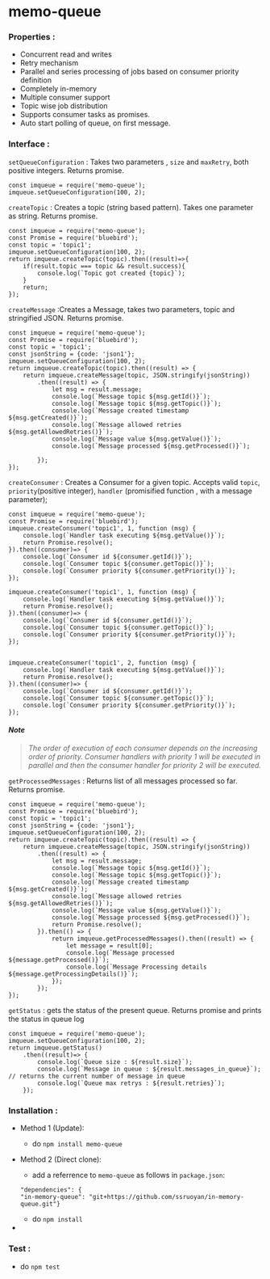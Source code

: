 # memo-queue 

### Properties :
  - Concurrent read and writes
  - Retry mechanism
  - Parallel and series processing of jobs based on consumer priority definition
  - Completely in-memory
  - Multiple consumer support
  - Topic wise job distribution
  - Supports consumer tasks as promises.
  - Auto start polling of queue, on first message.

### Interface : 
`setQueueConfiguration` : Takes two parameters , `size` and `maxRetry`, both positive integers.
Returns promise.

```
const imqueue = require('memo-queue');
imqueue.setQueueConfiguration(100, 2); 

 ```
   
    
`createTopic` : Creates a topic (string based pattern). Takes one parameter as string. Returns promise.

```
const imqueue = require('memo-queue');
const Promise = require('bluebird');
const topic = 'topic1';
imqueue.setQueueConfiguration(100, 2);
return imqueue.createTopic(topic).then((result)=>{ 
    if(result.topic === topic && result.success){
        console.log(`Topic got created {topic}`);
    }
    return;
});
```


`createMessage` :Creates a Message, takes two parameters, topic and stringified JSON. Returns promise.
```
const imqueue = require('memo-queue');
const Promise = require('bluebird');
const topic = 'topic1';
const jsonString = {code: 'json1'};
imqueue.setQueueConfiguration(100, 2);
return imqueue.createTopic(topic).then((result) => {
    return imqueue.createMessage(topic, JSON.stringify(jsonString))
        .then((result) => {
            let msg = result.message;
            console.log(`Message topic ${msg.getId()}`);
            console.log(`Message topic ${msg.getTopic()}`);
            console.log(`Message created timestamp ${msg.getCreated()}`);
            console.log(`Message allowed retries ${msg.getAllowedRetries()}`);
            console.log(`Message value ${msg.getValue()}`);
            console.log(`Message processed ${msg.getProcessed()}`);

        });
});
```


`createConsumer` : Creates a Consumer for a given topic. Accepts valid `topic`, `priority`(positive integer), `handler` (promisified function , with a message parameter);
```
const imqueue = require('memo-queue');
const Promise = require('bluebird');
imqueue.createConsumer('topic1', 1, function (msg) {
    console.log(`Handler task executing ${msg.getValue()}`);
    return Promise.resolve();
}).then((consumer)=> {
    console.log(`Consumer id ${consumer.getId()}`);
    console.log(`Consumer topic ${consumer.getTopic()}`);
    console.log(`Consumer priority ${consumer.getPriority()}`);
});

imqueue.createConsumer('topic1', 1, function (msg) {
    console.log(`Handler task executing ${msg.getValue()}`);
    return Promise.resolve();
}).then((consumer)=> {
    console.log(`Consumer id ${consumer.getId()}`);
    console.log(`Consumer topic ${consumer.getTopic()}`);
    console.log(`Consumer priority ${consumer.getPriority()}`);
});


imqueue.createConsumer('topic1', 2, function (msg) {
    console.log(`Handler task executing ${msg.getValue()}`);
    return Promise.resolve();
}).then((consumer)=> {
    console.log(`Consumer id ${consumer.getId()}`);
    console.log(`Consumer topic ${consumer.getTopic()}`);
    console.log(`Consumer priority ${consumer.getPriority()}`);
});
```
#### _Note_

>_The order of execution of each consumer depends on the increasing order of priority. Consumer handlers with priority 1 will be executed in parallel and then the consumer handler for priority 2 will be executed._ 

`getProcessedMessages` : Returns list of all messages processed so far. Returns promise.
```
const imqueue = require('memo-queue');
const Promise = require('bluebird');
const topic = 'topic1';
const jsonString = {code: 'json1'};
imqueue.setQueueConfiguration(100, 2);
return imqueue.createTopic(topic).then((result) => {
    return imqueue.createMessage(topic, JSON.stringify(jsonString))
        .then((result) => {
            let msg = result.message;
            console.log(`Message topic ${msg.getId()}`);
            console.log(`Message topic ${msg.getTopic()}`);
            console.log(`Message created timestamp ${msg.getCreated()}`);
            console.log(`Message allowed retries ${msg.getAllowedRetries()}`);
            console.log(`Message value ${msg.getValue()}`);
            console.log(`Message processed ${msg.getProcessed()}`);
            return Promise.resolve();
        }).then(() => {
            return imqueue.getProcessedMessages().then((result) => {
                let message = result[0];
                console.log(`Message processed ${message.getProcessed()}`);
                console.log(`Message Processing details ${message.getProcessingDetails()}`);
            });
        });
});

```

`getStatus` : gets the status of the present queue. Returns promise and prints the status in queue log
```
const imqueue = require('memo-queue');
imqueue.setQueueConfiguration(100, 2);
return imqueue.getStatus()
    .then((result)=> {
        console.log(`Queue size : ${result.size}`);
        console.log(`Message in queue : ${result.messages_in_queue}`); // returns the current number of message in queue
        console.log(`Queue max retrys : ${result.retries}`);
    });
```
### Installation : 

- Method 1 (Update):
    - do `npm install memo-queue`    


- Method 2 (Direct clone): 
    - add a referrence to `memo-queue` as follows in `package.json`:
    ```
    "dependencies": {
    "in-memory-queue": "git+https://github.com/ssruoyan/in-memory-queue.git"}
    ```
    - do  `npm install`
- 

### Test : 
- do `npm test`

